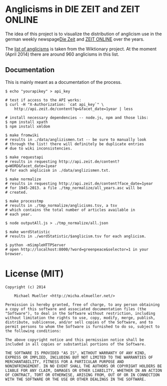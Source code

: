 # Anglicisms in DIE ZEIT and ZEIT ONLINE

The idea of this project is to visualize the distribution of
anglicism use in the german weekly newspage[Die Zeit](http://www.zeit.de) 
and [ZEIT ONLINE](http://www.zeit.de) over the years.

The [list of anglicisms](http://de.wiktionary.org/wiki/Verzeichnis:Deutsch/Anglizismen)
is taken from the Wiktionary project. At the moment (April 2014) there 
are around 960 anglicisms in this list.


## Documentation

This is mainly meant as a documentation of the process.

	$ echo "yourapikey" > api_key

	# test if access to the API works:
	$ curl -H "X-Authorization: `cat api_key`" \
		http://api.zeit.de/content?q=&facet_date=1year | less

	# install necessary dependencies -- node.js, npm and those libs:
	$ npm install xpath
	$ npm install xmldom

	$ make fromwiki
	# results in ./data/anglizismen.txt -- be sure to manually look 
	# through the list! there will definitely be duplicate entries 
	# due to wiki inconsistencies.

	$ make requestapi
	# results in requesting http://api.zeit.de/content?q=WORD&facet_date=1year 
	# for each anglicism in ./data/anglizismen.txt.

	$ make normalize
	# results in requesting http://api.zeit.de/content?face_date=1year 
	# for 1945-2013. a file ./tmp_normalize/all_years.asc will be
	# created.

	$ make processtmp
	# results in ./tmp_normalize/anglicisms.tsv, a tsv
	# which contains the total number of articles available in
	# each year.

	$ node outputAll.js > ./tmp_normalize/all.json

	$ make wordStatistic
	# results in ./wordStatistic/$anglicism.tsv for each anglicism.

	$ python -mSimpleHTTPServer
	# open http://localhost:8000/?word=greenpeace&selector=1 in your browser.


# License (MIT)

	Copyright (c) 2014

		Michael Mueller <http://micha.elmueller.net/>

	Permission is hereby granted, free of charge, to any person obtaining
	a copy of this software and associated documentation files (the
	"Software"), to deal in the Software without restriction, including
	without limitation the rights to use, copy, modify, merge, publish,
	distribute, sublicense, and/or sell copies of the Software, and to
	permit persons to whom the Software is furnished to do so, subject to
	the following conditions:

	The above copyright notice and this permission notice shall be
	included in all copies or substantial portions of the Software.

	THE SOFTWARE IS PROVIDED "AS IS", WITHOUT WARRANTY OF ANY KIND,
	EXPRESS OR IMPLIED, INCLUDING BUT NOT LIMITED TO THE WARRANTIES OF
	MERCHANTABILITY, FITNESS FOR A PARTICULAR PURPOSE AND
	NONINFRINGEMENT. IN NO EVENT SHALL THE AUTHORS OR COPYRIGHT HOLDERS BE
	LIABLE FOR ANY CLAIM, DAMAGES OR OTHER LIABILITY, WHETHER IN AN ACTION
	OF CONTRACT, TORT OR OTHERWISE, ARISING FROM, OUT OF OR IN CONNECTION
	WITH THE SOFTWARE OR THE USE OR OTHER DEALINGS IN THE SOFTWARE.
